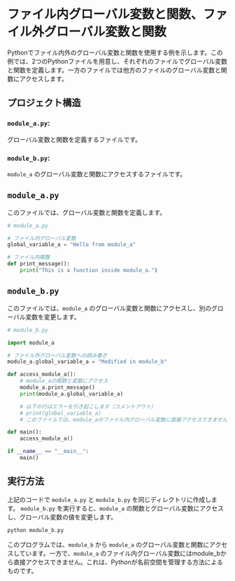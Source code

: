 # ファイル内グローバル変数と関数、ファイル外グローバル変数と関数

Pythonでファイル内外のグローバル変数と関数を使用する例を示します。この例では、2つのPythonファイルを用意し、それぞれのファイルでグローバル変数と関数を定義します。一方のファイルでは他方のファイルのグローバル変数と関数にアクセスします。

## プロジェクト構造
### `module_a.py`:
グローバル変数と関数を定義するファイルです。

### `module_b.py`:
`module_a` のグローバル変数と関数にアクセスするファイルです。

## `module_a.py`
このファイルでは、グローバル変数と関数を定義します。

```python
# module_a.py

# ファイル内グローバル変数
global_variable_a = "Hello from module_a"

# ファイル内関数
def print_message():
    print("This is a function inside module_a.")
```

## `module_b.py`
このファイルでは、`module_a` のグローバル変数と関数にアクセスし、別のグローバル変数を変更します。

```python
# module_b.py

import module_a

# ファイル外グローバル変数への読み書き
module_a.global_variable_a = "Modified in module_b"

def access_module_a():
    # module_aの関数と変数にアクセス
    module_a.print_message()
    print(module_a.global_variable_a)

    # 以下の行はエラーを引き起こします（コメントアウト）
    # print(global_variable_a)
    # このファイルでは、module_aのファイル内グローバル変数に直接アクセスできません。

def main():
    access_module_a()

if __name__ == "__main__":
    main()
```

## 実行方法
上記のコードで `module_a.py` と `module_b.py` を同じディレクトリに作成します。
`module_b.py` を実行すると、`module_a` の関数とグローバル変数にアクセスし、グローバル変数の値を変更します。
```bash
python module_b.py
```
このプログラムでは、`module_b` から `module_a` のグローバル変数と関数にアクセスしています。一方で、`module_a` のファイル内グローバル変数にはmodule_bから直接アクセスできません。これは、Pythonが名前空間を管理する方法によるものです。


